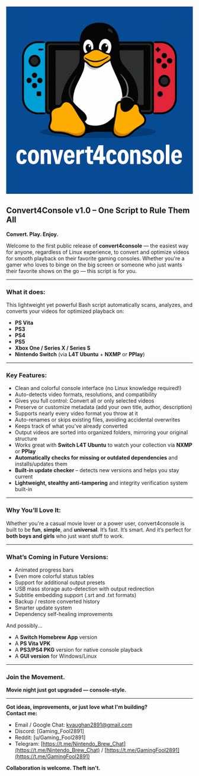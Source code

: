 ![convert4console logo](logo.png)

## Convert4Console v1.0 – One Script to Rule Them All
**Convert. Play. Enjoy.**

Welcome to the first public release of **convert4console** — the easiest way for anyone, regardless of Linux experience, to convert and optimize videos for smooth playback on their favorite gaming consoles. Whether you're a gamer who loves to binge on the big screen or someone who just wants their favorite shows on the go — this script is for you.

---

### What it does:
This lightweight yet powerful Bash script automatically scans, analyzes, and converts your videos for optimized playback on:

- **PS Vita**  
- **PS3**  
- **PS4**  
- **PS5**  
- **Xbox One / Series X / Series S**  
- **Nintendo Switch** (via **L4T Ubuntu** + **NXMP** or **PPlay**)

---

### Key Features:
- Clean and colorful console interface (no Linux knowledge required!)  
- Auto-detects video formats, resolutions, and compatibility  
- Gives you full control: Convert all or only selected videos  
- Preserve or customize metadata (add your own title, author, description)  
- Supports nearly every video format you throw at it  
- Auto-renames or skips existing files, avoiding accidental overwrites  
- Keeps track of what you've already converted  
- Output videos are sorted into organized folders, mirroring your original structure  
- Works great with **Switch L4T Ubuntu** to watch your collection via **NXMP** or **PPlay**  
- **Automatically checks for missing or outdated dependencies** and installs/updates them  
- **Built-in update checker** – detects new versions and helps you stay current  
- **Lightweight, stealthy anti-tampering** and integrity verification system built-in

---

### Why You’ll Love It:
Whether you're a casual movie lover or a power user, convert4console is built to be **fun**, **simple**, and **universal**. It’s fast. It’s smart. And it’s perfect for **both boys and girls** who just want stuff to work.

---

### What’s Coming in Future Versions:
- Animated progress bars  
- Even more colorful status tables  
- Support for additional output presets  
- USB mass storage auto-detection with output redirection  
- Subtitle embedding support (.srt and .txt formats)  
- Backup / restore converted history  
- Smarter update system  
- Dependency self-healing improvements  

And possibly...

- A **Switch Homebrew App** version  
- A **PS Vita VPK**  
- A **PS3/PS4 PKG** version for native console playback  
- A **GUI version** for Windows/Linux

---

### Join the Movement.  
**Movie night just got upgraded — console-style.**

---

**Got ideas, improvements, or just love what I'm building?**  
**Contact me:**  
- Email / Google Chat: kvaughan2891@gmail.com  
- Discord: [Gaming_Fool2891]  
- Reddit: [u/Gaming_Fool2891]  
- Telegram: [https://t.me/Nintendo_Brew_Chat](https://t.me/Nintendo_Brew_Chat) / [https://t.me/GamingFool2891](https://t.me/GamingFool2891)

**Collaboration is welcome. Theft isn't.**

